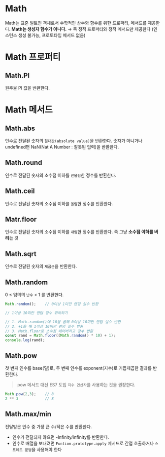 # Math

Math는 표준 빌트인 객체로서 수학적인 상수와 함수를 위한 프로퍼티, 메서드를 제공한다. **Math는 생성자 함수가 아니다.** → 즉 정적 프로퍼티와 정적 메서드만 제공한다 (인스턴스 생성 불가능, 프로토타입 메서드 없음)

# Math 프로퍼티

## Math.PI

원주율 PI 값을 반환한다.

# Math 메서드

## Math.abs

인수로 전달된 숫자의 `절대값(absolute value)`을 반환한다. 숫자가 아니거나 undefined면 NaN(Nat A Number : 잘못된 입력)을 반환한다.

## Math.round

인수로 전달된 숫자의 소수점 이하를 `반올림`한 정수를 반환한다.

## Math.ceil

인수로 전달된 숫자의 소수점 이하를 `올림`한 정수를 반환한다.

## Matr.floor

인수로 전달된 숫자의 소수점 이하를 `내림`한 정수를 반환한다. 즉 그냥 **소수점 이하를 버리는** 것

## Math.sqrt

인수로 전달된 숫자의 `제곱근`을 반환한다.

## Math.random

0 ≤ 임의의 `난수` < 1 를 반환한다.

```jsx
Math.random();    // 0이상 1미만 랜덤 실수 반환

// 1이상 10미만 랜덤 정수 취득하기

// 1. Math.random()에 10을 곱해 0이상 10미만 랜덤 실수 반환
// 2. +1을 해 1이상 10미만 랜덤 실수 반환
// 3. Math.floor로 소수점 떼어버리고 정수 반환
const rand = Math.floor((Math.random() * 10) + 1);
console.log(rand);
```

## Math.pow

첫 번째 인수를 base(밑)로, 두 번째 인수를 exponent(지수)로 거듭제곱한 결과를 반환한다.

> pow 메서드 대신 ES7 도입 `지수 연산자`를 사용하는 것을 권장한다.
> 

```jsx
Math.pow(2,3);    // 8
2 ** 3            // 8
```

## Math.max/min

전달받은 인수 중 가장 큰 수/작은 수를 반환한다.

- 인수가 전달되지 않으면 -Infinity/infinity를 반환한다.
- 인수로 배열을 보내려면 `Funtion.prototype.apply` 메서드로 간접 호출하거나 `스프레드 문법`을 사용해야 한다